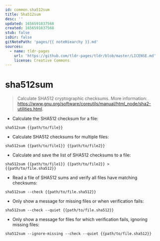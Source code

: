 ```yaml
---
id: common.sha512sum
title: Sha512sum
desc: ''
updated: 1656591837568
created: 1656591837568
stub: false
isDir: false
gitNotePath: 'pages/{{ noteHiearchy }}.md'
sources:
  - name: tldr-pages
    url: 'https://github.com/tldr-pages/tldr/blob/master/LICENSE.md'
    license: Creative Commons
---
```

# sha512sum

> Calculate SHA512 cryptographic checksums.
> More information: <https://www.gnu.org/software/coreutils/manual/html_node/sha2-utilities.html>.

- Calculate the SHA512 checksum for a file:

`sha512sum {{path/to/file}}`

- Calculate SHA512 checksums for multiple files:

`sha512sum {{path/to/file1}} {{path/to/file2}}`

- Calculate and save the list of SHA512 checksums to a file:

`sha512sum {{path/to/file1}} {{path/to/file2}} > {{path/to/file.sha512}}`

- Read a file of SHA512 sums and verify all files have matching checksums:

`sha512sum --check {{path/to/file.sha512}}`

- Only show a message for missing files or when verification fails:

`sha512sum --check --quiet {{path/to/file.sha512}}`

- Only show a message for files for which verification fails, ignoring missing files:

`sha512sum --ignore-missing --check --quiet {{path/to/file.sha512}}`

